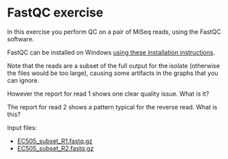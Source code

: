 # FastQC exercise

In this exercise you perform QC on a pair of MiSeq reads, using the FastQC software.

FastQC can be installed on Windows [using these installation instructions](https://zwets.it/course/fastqc/windows-fastqc-install.pdf).

Note that the reads are a subset of the full output for the isolate (otherwise the
files would be too large), causing some artifacts in the graphs that you can ignore.

However the report for read 1 shows one clear quality issue.  What is it?

The report for read 2 shows a pattern typical for the reverse read.  What is this?

Input files:

 * [EC505_subset_R1.fastq.gz](https://zwets.it/course/fastqc/EC505_subset_R1.fastq.gz)
 * [EC505_subset_R2.fastq.gz](https://zwets.it/course/fastqc/EC505_subset_R2.fastq.gz)


